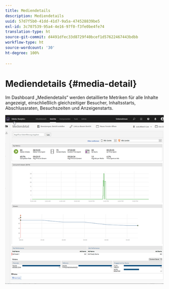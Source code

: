 ```yaml
---
title: Mediendetails
description: Mediendetails
uuid: 57d7f5b0-41dd-41d7-9a5a-474528839be5
exl-id: 3c707539-95a4-4e16-97f0-f3fe0be4fe74
translation-type: ht
source-git-commit: d4491dfec33d8729f40bcef1d57622467443bdbb
workflow-type: ht
source-wordcount: '30'
ht-degree: 100%

---
```


# Mediendetails {#media-detail}

Im Dashboard „Mediendetails“ werden detaillierte Metriken für alle Inhalte angezeigt, einschließlich gleichzeitiger Besucher, Inhaltsstarts, Abschlussraten, Besuchszeiten und Anzeigenstarts.

![](assets/media_detail.png)
